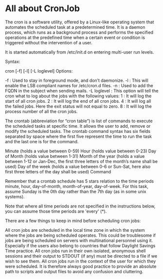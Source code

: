 # All about CronJob

The cron is a software utility, offered by a Linux-like operating system that automates the scheduled task at a predetermined time. It is a daemon process, which runs as a background process and performs the specified operations at the predefined time when a certain event or condition is triggered without the intervention of a user.

It is started automatically from /etc/init.d on entering multi-user run levels. 

Syntax: 

cron [-f] [-l] [-L loglevel]
Options: 
 

-f : Used to stay in foreground mode, and don’t daemonize.
-l : This will enable the LSB compliant names for /etc/cron.d files.
-n : Used to add the FQDN in the subject when sending mails.
-L loglevel : This option will tell the cron what to log about the jobs with the following values: 
1 : It will log the start of all cron jobs.
2 : It will log the end of all cron jobs.
4 : It will log all the failed jobs. Here the exit status will not equal to zero.
8 : It will log the process number of all the cron jobs.

The crontab (abbreviation for “cron table”) is list of commands to execute the scheduled tasks at specific time. It allows the user to add, remove or modify the scheduled tasks. The crontab command syntax has six fields separated by space where the first five represent the time to run the task and the last one is for the command. 

Minute (holds a value between 0-59)
Hour (holds value between 0-23)
Day of Month (holds value between 1-31)
Month of the year (holds a value between 1-12 or Jan-Dec, the first three letters of the month’s name shall be used)
Day of the week (holds a value between 0-6 or Sun-Sat, here also first three letters of the day shall be used)
Command

Remember that a crontab schedule has 5 stars relation to the time periods minute, hour, day-of-month, month-of-year, day-of-week. For this task, assume Sunday is the 0th day rather than the 7th day (as in some unix systems).

Note that where all time periods are not specified in the instructions below, you can assume those time periods are 'every' (*).

There are a few things to keep in mind before scheduling cron jobs:

All cron jobs are scheduled in the local time zone in which the system where the jobs are being scheduled operates. This could be troublesome if jobs are being scheduled on servers with multinational personnel using it. Especially if the users also belong to countries that follow Daylight Savings Time practice.
All cron jobs run in their own isolated, anonymous shell sessions and their output to STDOUT (if any) must be directed to a file if we wish to see them.
All cron jobs run in the context of the user for which they were scheduled. It is therefore always good practice to provide an absolute path to scripts and output files to avoid any confusion and cluttering.
